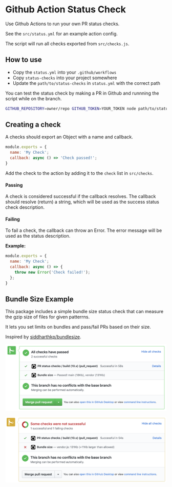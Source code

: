 # Github Action Status Check

Use Github Actions to run your own PR status checks.

See the `src/status.yml` for an example action config.

The script will run all checks exported from `src/checks.js`.

## How to use

- Copy the `status.yml` into your `.github/workflows`
- Copy `status-checks` into your project somewhere
- Update the `path/to/status-checks` in `status.yml` with the correct path

You can test the status check by making a PR in Github and runnning the script while on the branch.

```bash
GITHUB_REPOSITORY=owner/repo GITHUB_TOKEN=YOUR_TOKEN node path/to/status-checks
```

## Creating a check

A checks should export an Object with a name and callback.

```js
module.exports = {
  name: 'My Check';
  callback: async () => 'Check passed!';
}
```

Add the check to the action by adding it to the `check` list in `src/checks`.

#### Passing

A check is considered successful if the callback resolves. The callback should resolve (return) a string, which will be used as the success status check description.

#### Failing

To fail a check, the callback can throw an Error. The error message will be used as the status description.

**Example:**
```js
module.exports = {
  name: 'My Check';
  callback: async () => {
    throw new Error('Check failed!');
  };
}
```

## Bundle Size Example

This package includes a simple bundle size status check that can measure the gzip size of files for given patterrns.

It lets you set limits on bundles and pass/fail PRs based on their size.

Inspired by [siddharthkp/bundlesize](https://github.com/siddharthkp/bundlesize/).

![Bundle Size PR Successfull Status Check](./img/bundle-size-success.png)

![Bundle Size PR Failing Status Check](./img/bundle-size-failure.png)
